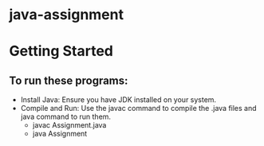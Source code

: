 # java-assignment
# Getting Started
## To run these programs:
* Install Java: Ensure you have JDK installed on your system.
* Compile and Run: Use the javac command to compile the .java files and java command to run them.
  - javac Assignment.java
  - java Assignment
